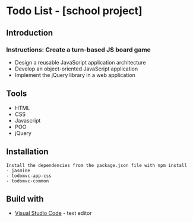 # Todo List - [school project]

## Introduction

### Instructions: Create a turn-based JS board game
- Design a reusable JavaScript application architecture
- Develop an object-oriented JavaScript application
- Implement the jQuery library in a web application

## Tools
- HTML
- CSS
- Javascript
- POO
- jQuery

## Installation

    Install the dependencies from the package.json file with npm install
    - jasmine
    - todomvc-app-css
    - todomvc-common

## Build with

* [Visual Studio Code](https://code.visualstudio.com/) - text editor
